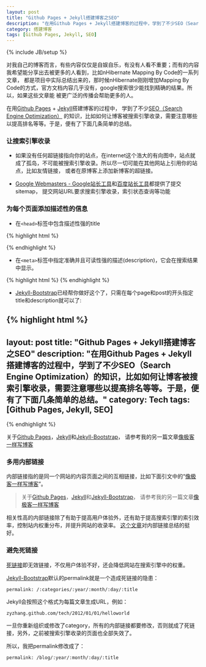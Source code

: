 ```yaml
---
layout: post
title: "Github Pages + Jekyll搭建博客之SEO"
description: "在用Github Pages + Jekyll搭建博客的过程中，学到了不少SEO（Search Engine Optimization）的知识，比如如何让博客被搜索引擎收录，需要注意哪些以提高排名等等。于是，便有了下面几条简单的总结。"
category: 搭建博客
tags: [Github Pages, Jekyll, SEO]
---
```

{% include JB/setup %}

对我自己的博客而言，有些内容仅仅是自娱自乐，有没有人看不重要；而有的内容我希望能分享出去被更多的人看到，比如nHibernate Mapping By Code的一系列文章，
都是项目中实际总结出来的，那时候nHibernate刚刚增加Mapping By Code的方式，官方文档内容几乎没有，google搜索很少能找到精确的结果。所以，如果这些文章能
被更广泛的传播会帮助更多的人。

在用[Github Pages](http://pages.github.com) + [Jekyll](http://jekyllrb.com)搭建博客的过程中，
学到了不少[SEO（Search Engine Optimization）](http://en.wikipedia.org/wiki/Search_engine_optimization)
的知识，比如如何让博客被搜索引擎收录，需要注意哪些以提高排名等等。于是，便有了下面几条简单的总结。

### 让搜索引擎收录

* 如果没有任何超链接指向你的站点，在internet这个浩大的有向图中，站点就成了孤岛，不可能被搜索引擎收录。所以尽一切可能在其他网站上引用你的站点，比如友情链接，
或者在原博客上添加新博客的超链接。

* [Google Webmasters - Google站长工具](http://www.google.com/webmasters/)和[百度站长工具](http://zhanzhang.baidu.com/welcome)都提供了提交sitemap，
提交网站URL要求搜索引擎收录，索引状态查询等功能

### 为每个页面添加描述性的信息

* 在`<head>`标签中包含描述性强的title

{% highlight html %}
<title>Github Pages + Jekyll搭建博客之SEO</title>
{% endhighlight %}

* 在`<meta>`标签中指定准确并且可读性强的描述(description)，它会在搜索结果中显示。

{% highlight html %}
<meta content="在用Github Pages + Jekyll搭建博客的过程中，学到了不少SEO（Search Engine Optimization）的知识，比如如何让博客被搜索引擎收录，如何提高排名等等。 于是，便有了下面几条简单的总结。" name="description">
{% endhighlight %}

* [Jekyll-Bootstrap](http://jekyllbootstrap.com)已经帮你做好这个了，只需在每个page和post的开头指定title和description就可以了:

{% highlight html %}
---
layout: post
title: "Github Pages + Jekyll搭建博客之SEO"
description: "在用Github Pages + Jekyll搭建博客的过程中，学到了不少SEO（Search Engine Optimization）的知识，比如如何让博客被搜索引擎收录，需要注意哪些以提高排名等等。于是，便有了下面几条简单的总结。"
category: Tech
tags: [Github Pages, Jekyll, SEO]
---
{% endhighlight %}

关于[Github Pages](http://pages.github.com)，[Jekyll](http://jekyllrb.com)和[Jekyll-Bootstrap](http://jekyllbootstrap.com)，
请参考我的另一篇文章[像极客一样写博客](/blog/2012/08/29/blogging-like-a-geek)

### 多用内部链接

内部链接指的是同一个网站的内容页面之间的互相链接，比如下面引文中的“[像极客一样写博客](/blog/2012/08/29/blogging-like-a-geek)”。

> 关于[Github Pages](http://pages.github.com)，[Jekyll](http://jekyllrb.com)和[Jekyll-Bootstrap](http://jekyllbootstrap.com)，
> 请参考我的另一篇文章[像极客一样写博客](/blog/2012/08/29/blogging-like-a-geek)

相关性高的内部链接除了有助于提高用户体验外，还有助于提高搜索引擎的索引效率，控制站内权重分布，并提升网站的收录率。
[这个文章](http://bbs.chinaz.com/Shuiba/thread-1683921-1-1.html)对内部链接总结的挺好。

### 避免死链接

[死链接](http://baike.baidu.com/view/1880779.htm)即无效链接，不仅用户体验不好，还会降低网站在搜索引擎中的权重。

[Jekyll-Bootstrap](http://jekyllbootstrap.com)默认的permalink就是一个造成死链接的隐患：

`permalink: /:categories/:year/:month/:day/:title`

Jekyll会按照这个格式为每篇文章生成URL，例如： 

`zyzhang.github.com/tech/2012/01/01/helloworld` 

一旦你重新组织或修改了category，所有的内部链接都要修改，否则就成了死链接，另外，之前被搜索引擎收录的页面也全部失效了。

所以，我把permalink修改成了：

`permalink: /blog/:year/:month/:day/:title`


